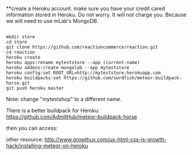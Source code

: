 **create a Heroku account.
make sure you have your credit cared information stored in Heroku. Do not worry. It will not charge you. Because we will need to use mLab's MongoDB.

```

mkdir store
cd store
git clone https://github.com/reactioncommerce/reaction.git
cd reaction
heroku create
heroku apps:rename myteststore --app (current-name)
heroku addons:create mongolab --app myteststore
heroku config:set ROOT_URL=http://myteststore.herokuapp.com
heroku buildpacks:set https://github.com/swrdfish/meteor-buildpack-horse.git
git push heroku master

```

Note: change "mytestshop" to a different name.

There is a better buildpack for Heroku:
https://github.com/AdmitHub/meteor-buildpack-horse

then you can access: 



other resource:
http://www.growthux.com/ux-html-css-js-growth-hack/installing-meteor-on-heroku


